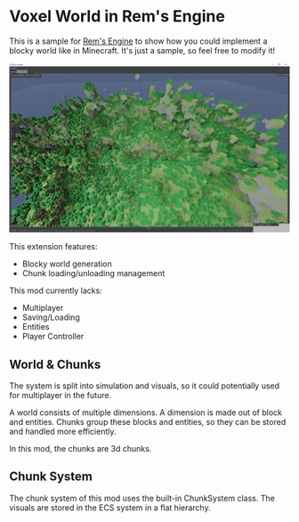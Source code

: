# Voxel World in Rem's Engine

This is a sample for [Rem's Engine](https://github.com/AntonioNoack/RemsEngine) to show how you could implement a blocky world like in Minecraft.
It's just a sample, so feel free to modify it!

![First Trees within this Mod](/progress/Trees.jpg)

This extension features:
- Blocky world generation
- Chunk loading/unloading management

This mod currently lacks:
- Multiplayer
- Saving/Loading
- Entities
- Player Controller

## World & Chunks

The system is split into simulation and visuals, so it could potentially used for multiplayer in the future.

A world consists of multiple dimensions. A dimension is made out of block and entities.
Chunks group these blocks and entities, so they can be stored and handled more efficiently.

In this mod, the chunks are 3d chunks.

## Chunk System

The chunk system of this mod uses the built-in ChunkSystem class. The visuals are stored in the ECS system in a flat hierarchy.
